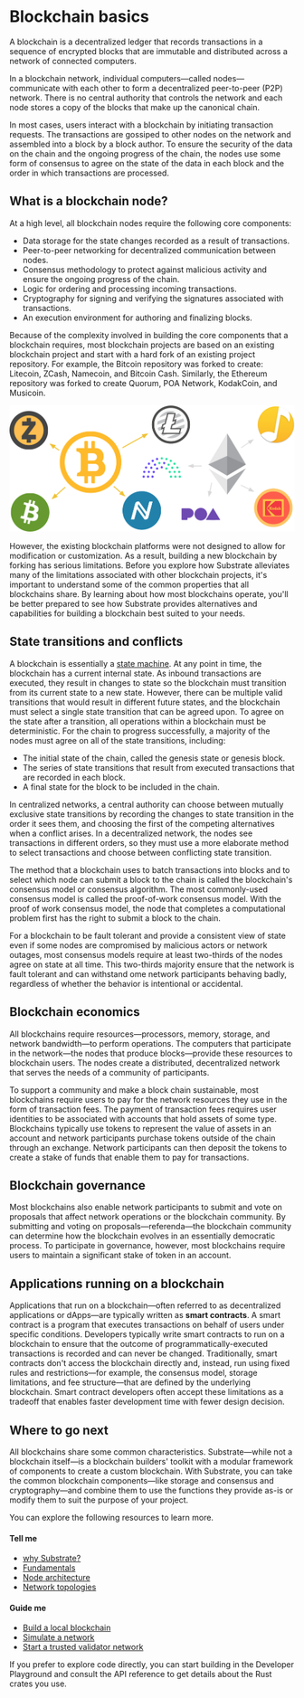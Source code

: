 # Blockchain basics

A blockchain is a decentralized ledger that records transactions in a sequence of encrypted blocks that are immutable and distributed across a network of connected computers.

In a blockchain network, individual computers—called nodes—communicate with each other to form a decentralized peer-to-peer (P2P) network.
There is no central authority that controls the network and each node stores a copy of the  blocks that make up the canonical chain.

In most cases, users interact with a blockchain by initiating transaction requests. 
The transactions are gossiped to other nodes on the network and assembled into a block by a block author.
To ensure the security of the data on the chain and the ongoing progress of the chain, the nodes use some form of consensus to agree on the state of the data in each block and the order in which transactions are processed.

## What is a blockchain node?

At a high level, all blockchain nodes require the following core components:

- Data storage for the state changes recorded as a result of transactions.
- Peer-to-peer networking for decentralized communication between nodes.
- Consensus methodology to protect against malicious activity and ensure the ongoing progress of the chain.
- Logic for ordering and processing incoming transactions.
- Cryptography for signing and verifying the signatures associated with transactions.
- An execution environment for authoring and finalizing blocks.

Because of the complexity involved in building the core components that a blockchain requires, most blockchain projects are based on an existing blockchain project and start with a hard fork of an existing project repository.
For example, the Bitcoin repository was forked to create: Litecoin, ZCash, Namecoin, and Bitcoin Cash. 
Similarly, the Ethereum repository was forked to create Quorum, POA Network, KodakCoin, and Musicoin.

![Blockchain forks](../../img/tutorials/01-create-your-first-chain/forks.png)

However, the existing blockchain platforms were not designed to allow for modification or customization.
As a result, building a new blockchain by forking has serious limitations.
Before you explore how Substrate alleviates many of the limitations associated with other blockchain projects, it's important to understand some of the common properties that all blockchains share.
By learning about how most blockchains operate, you'll be better prepared to see how Substrate provides alternatives and capabilities for building a blockchain best suited to your needs.  

## State transitions and conflicts

A blockchain is essentially a [state machine](https://en.wikipedia.org/wiki/Finite-state_machine). 
At any point in time, the blockchain has a current internal state.
As inbound transactions are executed, they result in changes to state so the blockchain must transition from its current state to a new state. 
However, there can be multiple valid transitions that would result in different future states, and the blockchain must select a single state transition that can be agreed upon.
To agree on the state after a transition, all operations within a blockchain must be deterministic.
For the chain to progress successfully, a majority of the nodes must agree on all of the state transitions, including:

- The initial state of the chain, called the genesis state or genesis block.
- The series of state transitions that result from executed transactions that are recorded in each block.
- A final state for the block to be included in the chain.

In centralized networks, a central authority can choose between mutually exclusive state transitions by recording the changes to state transition in the order it sees them, and choosing the first of the competing alternatives when a conflict arises. 
In a decentralized network, the nodes see transactions in different orders, so they must use a more elaborate method to select transactions and choose between conflicting state transition. 

The method that a blockchain uses to batch transactions into blocks and to select which node can submit a block to the chain is called the blockchain's consensus model or consensus algorithm. 
The most commonly-used consensus model is called the proof-of-work consensus model. 
With the proof of work consensus model, the node that completes a computational problem first has the right to submit a block to the chain.

For a blockchain to be fault tolerant and provide a consistent view of state even if some nodes are compromised by malicious actors or network outages, most consensus models require at least two-thirds of the nodes agree on state at all time. 
This two-thirds majority ensure that the network is fault tolerant and can withstand ome network participants behaving badly, regardless of whether the behavior is intentional or accidental.

## Blockchain economics

All blockchains require resources—processors, memory, storage, and network bandwidth—to perform operations.
The computers that participate in the network—the nodes that produce blocks—provide these resources to blockchain users.
The nodes create a distributed, decentralized network that serves the needs of a community of participants.

To support a community and make a block chain sustainable, most blockchains require users to pay for the network resources they use in the form of transaction fees.
The payment of transaction fees requires user identities to be associated with accounts that hold assets of some type.
Blockchains typically use tokens to represent the value of assets in an account and network participants purchase tokens outside of the chain through an exchange.
Network participants can then deposit the tokens to create a stake of funds that enable them to pay for transactions.

## Blockchain governance

Most blockchains also enable network participants to submit and vote on proposals that affect network operations or the blockchain community.
By submitting and voting on proposals—referenda—the blockchain community can determine how the blockchain evolves in an essentially democratic process.
To participate in governance, however, most blockchains require users to maintain a significant stake of token in an account.

## Applications running on a blockchain

Applications that run on a blockchain—often referred to as decentralized applications or dApps—are typically written as **smart contracts**. 
A smart contract is a program that executes transactions on behalf of users under specific conditions.
Developers typically write smart contracts to run on a blockchain to ensure that the outcome of programmatically-executed transactions is recorded and can never be changed. 
Traditionally, smart contracts don't access the blockchain directly and, instead, run using fixed rules and restrictions—for example, the consensus model, storage limitations, and fee structure—that are defined by the underlying blockchain.
Smart contract developers often accept these limitations as a tradeoff that enables faster development time with fewer design decision.

## Where to go next

All blockchains share some common characteristics. 
Substrate—while not a blockchain itself—is a blockchain builders' toolkit with a modular framework of components to create a custom blockchain. 
With Substrate, you can take the common blockchain components—like storage and consensus and cryptography—and combine them to use the functions they provide as-is or modify them to suit the purpose of your project. 

You can explore the following resources to learn more.

#### Tell me

* [why Substrate?]()
* [Fundamentals](./index.md)
* [Node architecture]()
* [Network topologies]()

#### Guide me

* [Build a local blockchain](../../tutorials/01-build-local-blockchain.md)
* [Simulate a network](../../tutorials/02-simulate-network.md)
* [Start a trusted validator network](../../tutorials/03-private-network.md)

If you prefer to explore code directly, you can start building in the Developer Playground and consult the API reference to get details about the Rust crates you use.
